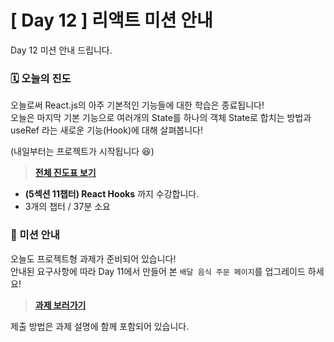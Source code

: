 # [ Day 12 ] 리액트 미션 안내

Day 12 미션 안내 드립니다.

### 🗓️ 오늘의 진도

오늘로써 React.js의 아주 기본적인 기능들에 대한 학습은 종료됩니다!  
오늘은 마지막 기본 기능으로 여러개의 State를 하나의 객체 State로 합치는 방법과 useRef 라는 새로운 기능(Hook)에 대해 살펴봅니다!

(내일부터는 프로젝트가 시작됩니다 😆)

> **[전체 진도표 보기](https://onebite-fe-challenge.super.site/%EC%A7%84%EB%8F%84%ED%91%9C-%EB%AA%A8%EC%9D%8C/%EC%A7%84%EB%8F%84%ED%91%9C-%ED%95%9C-%EC%9E%85-%ED%81%AC%EA%B8%B0%EB%A1%9C-%EC%9E%98%EB%9D%BC%EB%A8%B9%EB%8A%94-%EB%A6%AC%EC%95%A1%ED%8A%B8)**

- **(5섹션 11챕터) React Hooks** 까지 수강합니다.
- 3개의 챕터 / 37분 소요

### 🎯 미션 안내

오늘도 프로젝트형 과제가 준비되어 있습니다!  
안내된 요구사항에 따라 Day 11에서 만들어 본 `배달 음식 주문 페이지`를 업그레이드 하세요!

> **[과제 보러가기](https://github.com/winterlood/onebite-react-challenge/blob/main/missions/day12/coding-quiz)**

제출 방법은 과제 설명에 함께 포함되어 있습니다.
